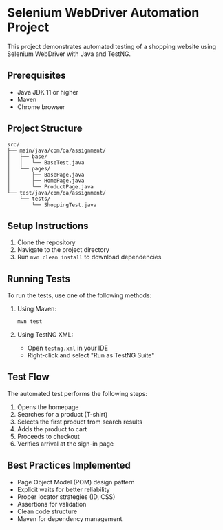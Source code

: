 # Selenium WebDriver Automation Project

This project demonstrates automated testing of a shopping website using Selenium WebDriver with Java and TestNG.

## Prerequisites

- Java JDK 11 or higher
- Maven
- Chrome browser

## Project Structure

```
src/
├── main/java/com/qa/assignment/
│   ├── base/
│   │   └── BaseTest.java
│   └── pages/
│       ├── BasePage.java
│       ├── HomePage.java
│       └── ProductPage.java
└── test/java/com/qa/assignment/
    └── tests/
        └── ShoppingTest.java
```

## Setup Instructions

1. Clone the repository
2. Navigate to the project directory
3. Run `mvn clean install` to download dependencies

## Running Tests

To run the tests, use one of the following methods:

1. Using Maven:
   ```bash
   mvn test
   ```

2. Using TestNG XML:
   - Open `testng.xml` in your IDE
   - Right-click and select "Run as TestNG Suite"

## Test Flow

The automated test performs the following steps:
1. Opens the homepage
2. Searches for a product (T-shirt)
3. Selects the first product from search results
4. Adds the product to cart
5. Proceeds to checkout
6. Verifies arrival at the sign-in page

## Best Practices Implemented

- Page Object Model (POM) design pattern
- Explicit waits for better reliability
- Proper locator strategies (ID, CSS)
- Assertions for validation
- Clean code structure
- Maven for dependency management 